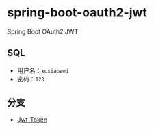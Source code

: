# spring-boot-oauth2-jwt

Spring Boot OAuth2 JWT

## SQL

- 用户名：`xuxiaowei`
- 密码：`123`

## 分支

- [Jwt_Token](https://github.com/xuxiaowei-com-cn/spring-boot-oauth2-jwt/tree/Jwt_Token)
